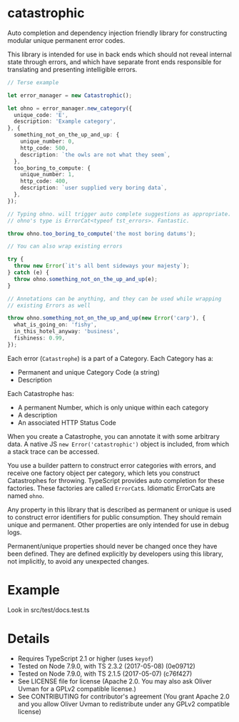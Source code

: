 # catastrophic

Auto completion and dependency injection friendly library for
constructing modular unique permanent error codes.

This library is intended for use in back ends which should not reveal
internal state through errors, and which have separate front ends
responsible for translating and presenting intelligible errors.

```typescript
// Terse example

let error_manager = new Catastrophic();

let ohno = error_manager.new_category({
  unique_code: 'E',
  description: 'Example category',
}, {
  something_not_on_the_up_and_up: {
    unique_number: 0,
    http_code: 500,
    description: `the owls are not what they seem`,
  },
  too_boring_to_compute: {
    unique_number: 1,
    http_code: 400,
    description: `user supplied very boring data`,
  },
});

// Typing ohno. will trigger auto complete suggestions as appropriate.
// ohno's type is ErrorCat<typeof tst_errors>. Fantastic.

throw ohno.too_boring_to_compute('the most boring datums');

// You can also wrap existing errors

try {
  throw new Error(`it's all bent sideways your majesty`);
} catch (e) {
  throw ohno.something_not_on_the_up_and_up(e);
}

// Annotations can be anything, and they can be used while wrapping
// existing Errors as well

throw ohno.something_not_on_the_up_and_up(new Error('carp'), {
  what_is_going_on: 'fishy',
  in_this_hotel_anyway: 'business',
  fishiness: 0.99,
});
```

Each error (`Catastrophe`) is a part of a Category. Each Category has a:
* Permanent and unique Category Code (a string)
* Description

Each Catastrophe has:
* A permanent Number, which is only unique within each category
* A description
* An associated HTTP Status Code

When you create a Catastrophe, you can annotate it with some arbitrary
data. A native JS `new Error('catastrophic')` object is included, from
which a stack trace can be accessed.

You use a builder pattern to construct error categories with errors,
and receive one factory object per category, which lets you construct
Catastrophes for throwing. TypeScript provides auto completion for these
factories. These factories are called `ErrorCat`s. Idiomatic ErrorCats
are named `ohno`.

Any property in this library that is described as permanent or unique is
used to construct error identifiers for public consumption. They should
remain unique and permanent. Other properties are only intended for use
in debug logs.

Permanent/unique properties should never be changed once they have been
defined. They are defined explicitly by developers using this library,
not implicitly, to avoid any unexpected changes.

# Example

Look in src/test/docs.test.ts

# Details

* Requires TypeScript 2.1 or higher (uses `keyof`)
* Tested on Node 7.9.0, with TS 2.3.2 (2017-05-08) (0e09712)
* Tested on Node 7.9.0, with TS 2.1.5 (2017-05-07) (c76f427)
* See LICENSE file for license (Apache 2.0. You may also ask
  Oliver Uvman for a GPLv2 compatible license.)
* See CONTRIBUTING for contributor's agreement (You grant Apache 2.0
  and you allow Oliver Uvman to redistribute under any GPLv2 compatible
  license)
